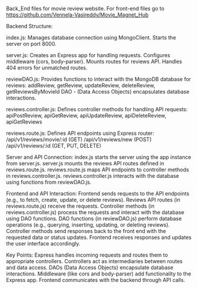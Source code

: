 Back_End files for movie review website. For front-end files go to https://github.com/Vennela-Vasireddy/Movie_Magnet_Hub

Backend Structure:

index.js:
Manages database connection using MongoClient.
Starts the server on port 8000.

server.js:
Creates an Express app for handling requests.
Configures middleware (cors, body-parser).
Mounts routes for reviews API.
Handles 404 errors for unmatched routes.

reviewDAO.js:
Provides functions to interact with the MongoDB database for reviews: addReview, getReview, updateReview, deleteReview, getReviewsByMovieId
DAO - (Data Access Objects) encapsulates database interactions.

reviews.controller.js:
Defines controller methods for handling API requests: apiPostReview, apiGetReview, apiUpdateReview, apiDeleteReview, apiGetReviews

reviews.route.js:
Defines API endpoints using Express router:
/api/v1/reviews/movie/:id (GET)
/api/v1/reviews/new (POST)
/api/v1/reviews/:id (GET, PUT, DELETE)

Server and API Connection:
index.js starts the server using the app instance from server.js.
server.js mounts the reviews API routes defined in reviews.route.js.
reviews.route.js maps API endpoints to controller methods in reviews.controller.js.
reviews.controller.js interacts with the database using functions from reviewDAO.js.

Frontend and API Interaction:
Frontend sends requests to the API endpoints (e.g., to fetch, create, update, or delete reviews).
Reviews API routes (in reviews.route.js) receive the requests.
Controller methods (in reviews.controller.js) process the requests and interact with the database using DAO functions.
DAO functions (in reviewDAO.js) perform database operations (e.g., querying, inserting, updating, or deleting reviews).
Controller methods send responses back to the front end with the requested data or status updates.
Frontend receives responses and updates the user interface accordingly.

Key Points:
Express handles incoming requests and routes them to appropriate controllers.
Controllers act as intermediaries between routes and data access.
DAOs (Data Access Objects) encapsulate database interactions.
Middleware (like cors and body-parser) add functionality to the Express app.
Frontend communicates with the backend through API calls.
